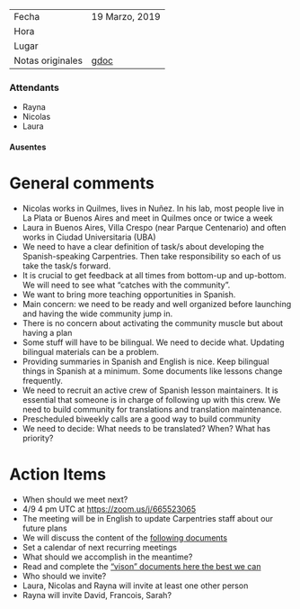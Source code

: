   
|||
|--|--|
| Fecha | 19 Marzo, 2019                                                                               |
| Hora  |                                                                                              |
| Lugar |                                                                                              |
| Notas originales  | [gdoc](https://docs.google.com/document/d/1zjv2ziKgSWZ7rXdgRkDhI0s3orkvUshCeNSLWnCFURo/edit) |

### Attendants

- Rayna
- Nicolas
- Laura

#### Ausentes


# General comments

* Nicolas works in Quilmes, lives in Nuñez. In his lab, most people live in La
  Plata or Buenos Aires and meet in Quilmes once or twice a week
* Laura in Buenos Aires, Villa Crespo (near Parque Centenario) and often works
  in Ciudad Universitaria (UBA)
* We need to have a clear definition of task/s about developing the
  Spanish-speaking Carpentries. Then take responsibility so each of us take the
  task/s forward.
* It is crucial to get feedback at all times from bottom-up and up-bottom. We
  will need to see what “catches with the community”.
* We want to bring more teaching opportunities in Spanish.
* Main concern: we need to be ready and well organized before launching and
  having the wide community jump in.
* There is no concern about activating the community muscle but about having a plan
* Some stuff will have to be bilingual. We need to decide what. Updating
  bilingual materials can be a problem.
* Providing summaries in Spanish and English is nice. Keep bilingual things in
  Spanish at a minimum. Some documents like lessons change frequently.
* We need to recruit an active crew of Spanish lesson maintainers. It is
  essential that someone is in charge of following up with this crew. We need to
  build community for translations and translation maintenance.
* Prescheduled biweekly calls are a good way to build community
* We need to decide: What needs to be translated? When? What has priority?

# Action Items

* When should we meet next? 
 * 4/9 4 pm UTC at https://zoom.us/j/665523065
 * The meeting will be in English to update Carpentries staff about our future plans
 * We will discuss the content of the [following documents](https://drive.google.com/drive/folders/18qBf6gvdz639AWyDSJP9tZnhoMdDJrsI)
 * Set a calendar of next recurring meetings
* What should we accomplish in the meantime?
 * Read and complete the [“vison” documents here the best we can](https://drive.google.com/drive/folders/18qBf6gvdz639AWyDSJP9tZnhoMdDJrsI)
* Who should we invite? 
 * Laura, Nicolas and Rayna will invite at least one other person
 * Rayna will invite David, Francois, Sarah?
